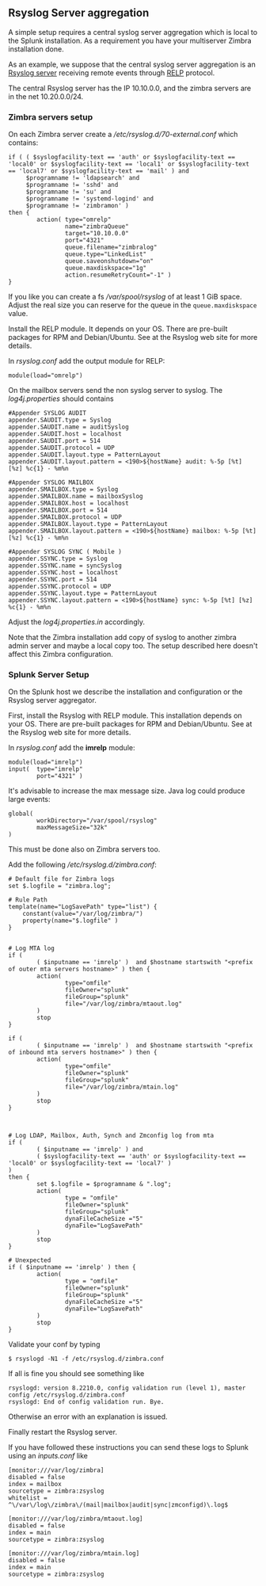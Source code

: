 ## Rsyslog Server aggregation

A simple setup requires a central syslog server aggregation which is local to the Splunk installation.
As a requirement you have your multiserver Zimbra installation done.

As an example, we suppose that the central syslog server aggregation is an [Rsyslog server](https://www.rsyslog.com/) receiving remote events through [RELP](https://en.wikipedia.org/wiki/Reliable_Event_Logging_Protocol) protocol.

The central Rsyslog server has the IP 10.10.0.0, and the zimbra servers are in the net 10.20.0.0/24.


### Zimbra servers setup
On each Zimbra server create a _/etc/rsyslog.d/70-external.conf_ which contains:

```
if ( ( $syslogfacility-text == 'auth' or $syslogfacility-text == 'local0' or $syslogfacility-text == 'local1' or $syslogfacility-text == 'local7' or $syslogfacility-text == 'mail' ) and
     $programname != 'ldapsearch' and
     $programname != 'sshd' and
     $programname != 'su' and
     $programname != 'systemd-logind' and
     $programname != 'zimbramon' )
then {
        action( type="omrelp"
                name="zimbraQueue"
                target="10.10.0.0"
                port="4321"
                queue.filename="zimbralog"
                queue.type="LinkedList"
                queue.saveonshutdown="on"
                queue.maxdiskspace="1g"
                action.resumeRetryCount="-1" )
}
```

If you like you can create a fs _/var/spool/rsyslog_ of at least 1 GiB space. Adjust the real size you can reserve for the queue in the `queue.maxdiskspace` value.

Install the RELP module. It depends on your OS. There are pre-built packages for RPM and Debian/Ubuntu. See at the Rsyslog web site for more details.

In _rsyslog.conf_ add the output module for RELP:

```
module(load="omrelp")
```

On the mailbox servers send the non syslog server to syslog.
The *log4j.properties* should contains

```
#Appender SYSLOG AUDIT
appender.SAUDIT.type = Syslog
appender.SAUDIT.name = auditSyslog
appender.SAUDIT.host = localhost
appender.SAUDIT.port = 514
appender.SAUDIT.protocol = UDP
appender.SAUDIT.layout.type = PatternLayout
appender.SAUDIT.layout.pattern = <190>${hostName} audit: %-5p [%t] [%z] %c{1} - %m%n

#Appender SYSLOG MAILBOX
appender.SMAILBOX.type = Syslog
appender.SMAILBOX.name = mailboxSyslog
appender.SMAILBOX.host = localhost
appender.SMAILBOX.port = 514
appender.SMAILBOX.protocol = UDP
appender.SMAILBOX.layout.type = PatternLayout
appender.SMAILBOX.layout.pattern = <190>${hostName} mailbox: %-5p [%t] [%z] %c{1} - %m%n

#Appender SYSLOG SYNC ( Mobile )
appender.SSYNC.type = Syslog
appender.SSYNC.name = syncSyslog
appender.SSYNC.host = localhost
appender.SSYNC.port = 514
appender.SSYNC.protocol = UDP
appender.SSYNC.layout.type = PatternLayout
appender.SSYNC.layout.pattern = <190>${hostName} sync: %-5p [%t] [%z] %c{1} - %m%n
```

Adjust the _log4j.properties.in_ accordingly.

Note that the Zimbra installation add copy of syslog to another zimbra admin server and maybe a local copy too. The setup described here doesn't affect this Zimbra configuration.


### Splunk Server Setup
On the Splunk host we describe the installation and configuration or the Rsyslog server aggregator.

First, install the Rsyslog with RELP module. This installation depends on your OS. There are pre-built packages for RPM and Debian/Ubuntu. See at the Rsyslog web site for more details.

In _rsyslog.conf_ add the **imrelp** module:

```
module(load="imrelp")
input(  type="imrelp"
        port="4321" )
```

It's advisable to increase the max message size. Java log could produce large events:

```
global(
        workDirectory="/var/spool/rsyslog"
        maxMessageSize="32k"
)
```

This must be done also on Zimbra servers too.

Add the following _/etc/rsyslog.d/zimbra.conf_:
```
# Default file for Zimbra logs
set $.logfile = "zimbra.log";

# Rule Path
template(name="LogSavePath" type="list") {
    constant(value="/var/log/zimbra/")
    property(name="$.logfile" )
}


# Log MTA log
if (
        ( $inputname == 'imrelp' )  and $hostname startswith "<prefix of outer mta servers hostname>" ) then {
        action(
                type="omfile"
                fileOwner="splunk"
                fileGroup="splunk"
                file="/var/log/zimbra/mtaout.log"
        )
        stop
}

if (
        ( $inputname == 'imrelp' )  and $hostname startswith "<prefix of inbound mta servers hostname>" ) then {
        action(
                type="omfile"
                fileOwner="splunk"
                fileGroup="splunk"
                file="/var/log/zimbra/mtain.log"
        )
        stop
}



# Log LDAP, Mailbox, Auth, Synch and Zmconfig log from mta
if (
        ( $inputname == 'imrelp' ) and
        ( $syslogfacility-text == 'auth' or $syslogfacility-text == 'local0' or $syslogfacility-text == 'local7' )
)
then {
        set $.logfile = $programname & ".log";
        action(
                type = "omfile"
                fileOwner="splunk"
                fileGroup="splunk"
                dynaFileCacheSize ="5"
                dynaFile="LogSavePath"
        )
        stop
}

# Unexpected
if ( $inputname == 'imrelp' ) then {
        action(
                type = "omfile"
                fileOwner="splunk"
                fileGroup="splunk"
                dynaFileCacheSize ="5"
                dynaFile="LogSavePath"
        )
        stop
}
```

Validate your conf by typing

`$ rsyslogd -N1 -f /etc/rsyslog.d/zimbra.conf`

If all is  fine you should see something like

```
rsyslogd: version 8.2210.0, config validation run (level 1), master config /etc/rsyslog.d/zimbra.conf
rsyslogd: End of config validation run. Bye.
```

Otherwise an error with an explanation is issued.

Finally restart the Rsyslog server.

If you have followed these instructions you can send these logs to Splunk using an _inputs.conf_ like

```
[monitor:///var/log/zimbra]
disabled = false
index = mailbox
sourcetype = zimbra:zsyslog
whitelist = ^\/var\/log\/zimbra\/(mail|mailbox|audit|sync|zmconfigd)\.log$

[monitor:///var/log/zimbra/mtaout.log]
disabled = false
index = main
sourcetype = zimbra:zsyslog

[monitor:///var/log/zimbra/mtain.log]
disabled = false
index = main
sourcetype = zimbra:zsyslog
```

